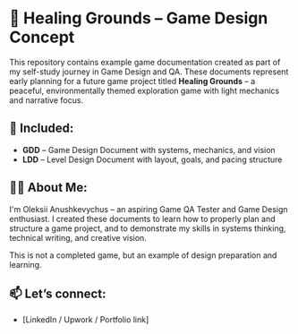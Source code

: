 # 🌱 Healing Grounds – Game Design Concept

This repository contains example game documentation created as part of my self-study journey in Game Design and QA. These documents represent early planning for a future game project titled **Healing Grounds** – a peaceful, environmentally themed exploration game with light mechanics and narrative focus.

## 📘 Included:

- **GDD** – Game Design Document with systems, mechanics, and vision  
- **LDD** – Level Design Document with layout, goals, and pacing structure  

## 👨‍💻 About Me:

I'm Oleksii Anushkevychus – an aspiring Game QA Tester and Game Design enthusiast. I created these documents to learn how to properly plan and structure a game project, and to demonstrate my skills in systems thinking, technical writing, and creative vision.

This is not a completed game, but an example of design preparation and learning.

## 📫 Let’s connect:
- [LinkedIn / Upwork / Portfolio link]
